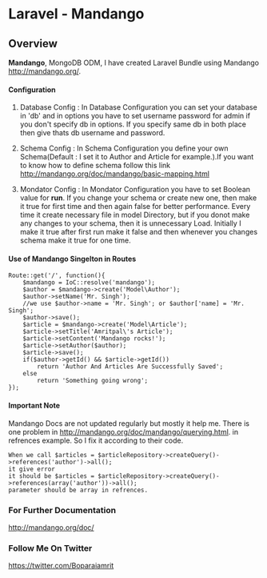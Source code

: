 # Laravel - Mandango

## Overview

**Mandango**, MongoDB ODM, I have created Laravel Bundle using Mandango <http://mandango.org/>.

####  Configuration

1. Database Config : In Database Configuration you can set your database in 'db' and in options you have to set username password for admin if you don't specify db in options. If you specify same db in both place then give thats db username and password. 

2. Schema Config : In Schema Configuration you define your own Schema(Default : I set it to Author and Article for example.).If you want to know how to define schema follow this link <http://mandango.org/doc/mandango/basic-mapping.html>

3. Mondator Config : In Mondator Configuration you have to set Boolean value for <b>run</b>. If you change your schema or create new one, then make it true for first time and then again false for better performance. Every time it create necessary file in model Directory, but if you donot make any changes to your schema, then it is unnecessary Load. Initially I make it true after first run make it false and then whenever you changes schema make it true for one time.

#### Use of Mandango Singelton in Routes
```
Route::get('/', function(){
	$mandango = IoC::resolve('mandango');
	$author = $mandango->create('Model\Author');
	$author->setName('Mr. Singh');
	//we use $author->name = 'Mr. Singh'; or $author['name] = 'Mr. Singh';
	$author->save();
	$article = $mandango->create('Model\Article');
	$article->setTitle('Amritpal\'s Article');
	$article->setContent('Mandango rocks!');
	$article->setAuthor($author);
	$article->save();
	if($author->getId() && $article->getId())
		return 'Author And Articles Are Successfully Saved';
	else
		return 'Something going wrong';
});
```

#### Important Note
Mandango Docs are not updated regularly but mostly it help me. There is one problem in <http://mandango.org/doc/mandango/querying.html>. in refrences example. So I fix it according to their code.

```
When we call $articles = $articleRepository->createQuery()->references('author')->all();
it give error
it should be $articles = $articleRepository->createQuery()->references(array('author'))->all();
parameter should be array in refrences.
```

### For Further Documentation
<http://mandango.org/doc/>

### Follow Me On Twitter
<https://twitter.com/Boparaiamrit> 